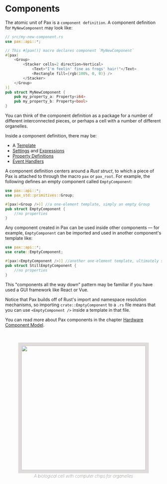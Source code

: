# Components

The atomic unit of Pax is a `component definition`. A component definition for `MyNewComponent` may look like:

```rust
// src/my-new-component.rs
use pax::api::*;

// This #[pax()] macro declares component `MyNewComponent`
#[pax(
    <Group>
        <Stacker cells=2 direction=Vertical>
            <Text>"I'm feelin' fine as frogs' hair!"</Text>
            <Rectangle fill={rgb(100%, 0, 0)} />
        </Stacker>
    </Group>
)]     
pub struct MyNewComponent {
    pub my_property_a: Property<i64>
    pub my_property_b: Property<bool>
}
```


You can think of the component definition as a package for a number of different interconnected pieces, or perhaps a cell with a number of different organelles.  


Inside a component definition, there may be:

 - A [Template](./start-key-concepts-templates.md)
 - [Settings](./start-key-concepts-properties-settings.md) and [Expressions](./start-key-concepts-expressions.md)
 - [Property Definitions](./start-key-concepts-properties-settings.md)
 - [Event Handlers](./start-key-concepts-event-handlers.md)

A component definition centers around a _Rust struct_, to which a piece of Pax is attached to through the macro `pax` or `pax_root`.  For example, the following defines an empty component called `EmptyComponent`:

```rust
use pax::api::*;
use pax_std::primitives::Group;

#[pax(<Group />)] //a one-element template, simply an empty Group
pub struct EmptyComponent {
    //no properties
}
```

Any component created in Pax can be used inside other components — for example, `EmptyComponent` can be imported and used in another component's template like:

```rust
use pax::api::*;
use crate::EmptyComponent;

#[pax(<EmptyComponent />)] //another one-element template, ultimately still not rendering anything
pub struct StillEmptyComponent {
    //no properties
}
```

This "components all the way down" pattern may be familiar if you have used a GUI framework like React or Vue.

Notice that Pax builds off of Rust's import and namespace resolution mechanisms, so importing `crate::EmptyComponent` to a `.rs` file means that you can use `<EmptyComponent />` inside a template in that file.

<!-- TODO: document stand-alone .pax files without Rust: ".html" use-case -->
You can read more about Pax components in the chapter [Hardware Component Model](./reference-hardware-component-model.md).
<br />
<br />
<br />


<div style="text-align: center; font-style: italic; font-weight: 100;">
    <img style="width: 400px; border: 10px solid rgb(224,220,219);" src="./DALL·E a biological cell with computer chips for organelles.png" />
    <br />
    A biological cell with computer chips for organelles
    <br />
    <br />
</div>
